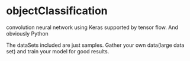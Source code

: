 # objectClassification
convolution neural network using Keras supported by tensor flow. And obviously Python


The dataSets included are just samples. Gather your own data(large data set) and train your model for good results.
